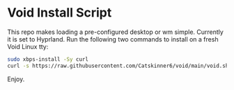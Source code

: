 # Void Install Script

This repo makes loading a pre-configured desktop or wm simple. Currently it is set to Hyprland.
Run the following two commands to install on a fresh Void Linux tty:

```bash
sudo xbps-install -Sy curl
curl -s https://raw.githubusercontent.com/Catskinner6/void/main/void.sh | sh
```

Enjoy.
